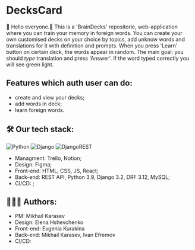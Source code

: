 # DecksCard
👋 Hello everyone.👋 This is a 'BrainDecks' repositorie, web-application where you can train your memory in foreign words. You can create your own customised decks on your choice by topics, add unknow words and translations for it with definition and prompts. When you press 'Learn' button on certain deck, the words appear in random. The main goal: you should _type_ translation and press 'Answer'. If the word typed correctly you will see green light.

## Features which auth user can do:
- create and view your decks;
- add words in deck;
- learn foreign words.

## 🛠  Our tech stack:
![Python](https://img.shields.io/badge/python-3670A0?style=for-the-badge&logo=python&logoColor=ffdd54)
![Django](https://img.shields.io/badge/django-%23092E20.svg?style=for-the-badge&logo=django&logoColor=white)
![DjangoREST](https://img.shields.io/badge/DJANGO-REST-ff1709?style=for-the-badge&logo=django&logoColor=white&color=ff1709&labelColor=gray)
- Managment: Trello, Notion;
- Design: Figma;
- Front-end: HTML, CSS, JS, React;
- Back-end: REST API, Python 3.9, Django 3.2, DRF 3.12, MySQL;
- CI/CD: ;

## 🦸‍♂️🦸 Authors:
- PM: Mikhail Karasev
- Design: Elena Hshevchenko
- Front-end: Evgenia Kurakina
- Back-end: Mikhail Karasev, Ivan Efremov
- СI/CD: